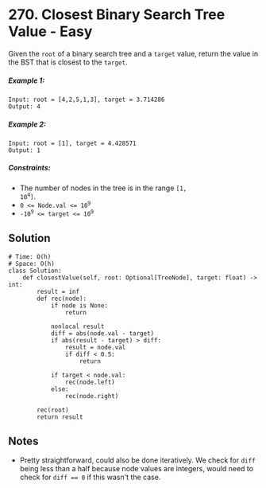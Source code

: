 # 270. Closest Binary Search Tree Value - Easy

Given the `root` of a binary search tree and a `target` value, return the value in the BST that is closest to the `target`.

##### Example 1:

```
Input: root = [4,2,5,1,3], target = 3.714286
Output: 4
```

##### Example 2:

```
Input: root = [1], target = 4.428571
Output: 1
```

##### Constraints:

- The number of nodes in the tree is in the range <code>[1, 10<sup>4</sup>]</code>.
- <code>0 <= Node.val <= 10<sup>9</sup></code>
- <code>-10<sup>9</sup> <= target <= 10<sup>9</sup></code>

## Solution

```
# Time: O(h)
# Space: O(h)
class Solution:
    def closestValue(self, root: Optional[TreeNode], target: float) -> int:
        result = inf
        def rec(node):
            if node is None:
                return
            
            nonlocal result
            diff = abs(node.val - target)
            if abs(result - target) > diff:
                result = node.val
                if diff < 0.5:
                    return
                
            if target < node.val:
                rec(node.left)
            else:
                rec(node.right)
            
        rec(root)
        return result
```

## Notes
- Pretty straightforward, could also be done iteratively. We check for `diff` being less than a half because node values are integers, would need to check for `diff == 0` if this wasn't the case.